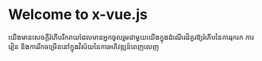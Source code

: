# Welcome to x-vue.js

យើងមានសេចក្តីរំភើបរីករាយដែលមានអ្នកចូលរួមជាមួយយើងក្នុងដំណើរដ៏គួរឱ្យរំភើបនៃការរុករក ការរៀន និងការរីកចម្រើននៅក្នុងវិស័យនៃការអភិវឌ្ឍន៍ពេញលេញ